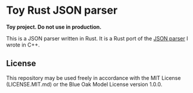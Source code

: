<!-- SPDX-License-Identifier: MIT OR BlueOak-1.0.0 -->

# Toy Rust JSON parser

**Toy project. Do not use in production.**

This is a JSON parser written in Rust. It is a Rust port of the [JSON
parser](https://github.com/TimothyGu/json-parser-cpp) I wrote in C++.

## License

This repository may be used freely in accordance with the MIT License
(LICENSE.MIT.md) or the Blue Oak Model License version 1.0.0.
